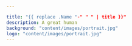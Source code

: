 ```yaml
---

title: "{{ replace .Name "-" " " | title }}"
description: A great human
background: "content/images/portrait.jpg"
logo: "content/images/portrait.jpg"
---
```


